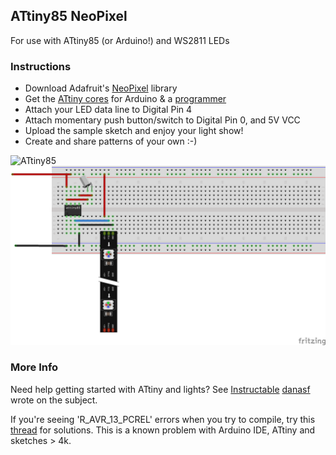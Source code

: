 ## ATtiny85 NeoPixel


For use with ATtiny85 (or Arduino!) and WS2811 LEDs

### Instructions

* Download Adafruit's [NeoPixel](https://github.com/adafruit/Adafruit_NeoPixel) library
* Get the [ATtiny cores](https://code.google.com/p/arduino-tiny/) for Arduino & a [programmer](https://www.adafruit.com/products/46)
* Attach your LED data line to Digital Pin 4
* Attach momentary push button/switch to Digital Pin 0, and 5V VCC
* Upload the sample sketch and enjoy your light show! 
* Create and share patterns of your own :-)

![ATtiny85](/attiny.jpg)
![Fritzing Diagram](/attiny85_neopixel.png)


### More Info

Need help getting started with ATtiny and lights? See [Instructable](http://www.instructables.com/id/Use-a-1-ATTiny-to-drive-addressable-RGB-LEDs/) [danasf](https://github.com/danasf) wrote on the subject.

If you're seeing 'R_AVR_13_PCREL' errors when you try to compile, try this [thread](http://forum.arduino.cc/index.php?topic=116674.0) for solutions. This is a known problem with Arduino IDE, ATtiny and sketches > 4k.
